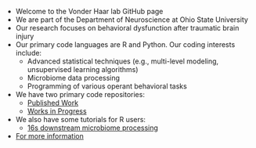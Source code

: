 - Welcome to the Vonder Haar lab GitHub page
- We are part of the Department of Neuroscience at Ohio State University
- Our research focuses on behavioral dysfunction after traumatic brain injury
- Our primary code languages are R and Python. Our coding interests include: 
  - Advanced statistical techniques (e.g., multi-level modeling, unsupervised learning algorithms)
  - Microbiome data processing
  - Programming of various operant behavioral tasks 
- We have two primary code repositories: 
  - [Published Work](https://github.com/VonderHaarLab/PublishedWork)
  - [Works in Progress](https://github.com/VonderHaarLab/WorksInProgress)
- We also have some tutorials for R users: 
  - [16s downstream microbiome processing](https://github.com/VonderHaarLab/16sDownstream)
- [For more information](https://ngsp.osu.edu/people/vonderhaar.32)


<!---
VonderHaarLab/VonderHaarLab is a ✨ special ✨ repository because its `README.md` (this file) appears on your GitHub profile.
You can click the Preview link to take a look at your changes.
--->
